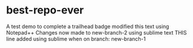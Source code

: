 # best-repo-ever
A test demo to complete a trailhead badge
modified this text using Notepad++
Changes now made to new-branch-2 using sublime text
THIS line added using sublime when on branch: new-branch-1

